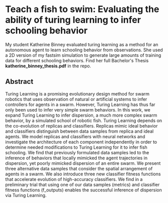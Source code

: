 # Teach a fish to swim: Evaluating the ability of turing learning to infer schooling behavior

My student Katherine Binney evaluated turing learning as a method for an autonomous agent to learn schooling behavior from observations. She used a 2D version of my fastsim simulation to generate large amounts of training data for different schooling behaviors. Find her full Bachelor's Thesis **katherine_binney_thesis.pdf** in the repo.

## Abstract
Turing Learning is a promising evolutionary design method for swarm robotics that uses observation of natural or artificial systems to infer controllers for agents in a swarm. However, Turing Learning has thus far only been used to infer very simple swarm behaviors. In this work, we expand Turing Learning to infer dispersion, a much more complex swarm behavior, by a simulated school of robotic fish. Turing Learning depends on the co-evolution of replicas and classifiers. Replicas mimic ideal behavior and classifiers distinguish between data samples from replica and ideal agents. We model replicas and classifiers with neural networks and investigate the architecture of each component independently in order to determine needed modifications to Turing Learning for it to infer fish schooling. We find that previously formulated data samples led to the inference of behaviors that locally mimicked the agent trajectories in dispersion, yet poorly mimicked dispersion of an entire swarm. We present three alternative data samples that consider the spatial arrangement of agents in a swarm. We also introduce three new classifier fitness functions that accelerate evolution of high-accuracy classifiers. We find in a preliminary trial that using one of our data samples (metrics) and classifier fitness functions (f_outputs) enables the successful inference of dispersion via Turing Learning.
